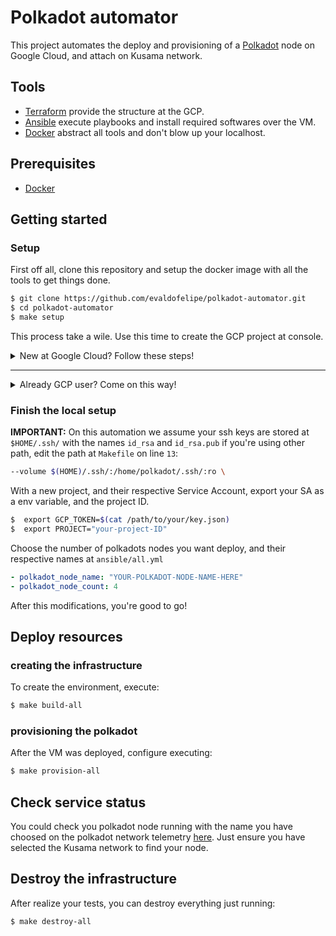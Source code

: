 # Polkadot automator

This project automates the deploy and provisioning of a [Polkadot](https://polkadot.network) node on Google Cloud, and attach on Kusama network.

## Tools

- [Terraform](https://www.terraform.io) provide the structure at the GCP.
- [Ansible](https://www.ansible.com) execute playbooks and install required softwares over the VM.
- [Docker](https://www.docker.com) abstract all tools and don't blow up your localhost.

## Prerequisites

* [Docker](https://docs.docker.com/engine/installation/)

## Getting started

### Setup

First off all, clone this repository and setup the docker image with all the tools to get things done.

```bash
$ git clone https://github.com/evaldofelipe/polkadot-automator.git
$ cd polkadot-automator
$ make setup
```

This process take a wile. Use this time to create the GCP project at console.


<details>
<summary>New at Google Cloud? Follow these steps!</summary>
<br>

- If you don't have a GCP account yet, you could use the the free trial provide by google to execute this project.
You can create your free account [here](https://cloud.google.com/free).

- After create the account ready, you need create a project. Follow [this](https://cloud.google.com/resource-manager/docs/creating-managing-projects) documentation to guide you.

**IMPORTANT:**
Choose a project name as you want, and store the `project_ID` not the project name! You'll use later on the project.

- After the project was created, we need interact with GCP using a Service Account, an key file provide to use cloud API's. Follow [this](https://cloud.google.com/iam/docs/creating-managing-service-accounts#creating) guide to create the Service Account, with Owner/Owner permissions, download the json file (the create key button are just a bit hide!), and store the file on a security place. Ansible and terraform will use this key to interact with GCP.

- On this automation are possible to choose the region where your VM are deployed, but as a new GCP user, I recommend, don't worry about it, and use the default region already set here.

<br><br>
</details>

___

<details>
<summary> Already GCP user? Come on this way!</summary>
<br>

- At this time, this project don't support the project automatic creation, because the trial account don't have a main organization to control the projects. So it's necessary create a new project on the console.

- Create the project and store and store the `project_ID`. You'll use later on the project.

- Create a Service Account on the new project, with Owner/Owner permissions, download the json, and store the file on a security place. Ansible and terraform will use this key to interact with GCP.

- If you want change the default Region and Zones defined here, just keep in mind to don't forget to select the right variables. If you need, take a look on the regions [list](https://cloud.google.com/compute/docs/regions-zones).

<br><br>
</details>


### Finish the local setup

**IMPORTANT:** On this automation we assume your ssh keys are stored at `$HOME/.ssh/` with the names `id_rsa` and `id_rsa.pub` if you're using other path, edit the path at `Makefile` on line `13`:

```bash
--volume $(HOME)/.ssh/:/home/polkadot/.ssh/:ro \
```

With a new project, and their respective Service Account, export your SA as a env variable, and the project ID.


```bash
$  export GCP_TOKEN=$(cat /path/to/your/key.json)
$  export PROJECT="your-project-ID"
```

Choose the number of polkadots nodes you want deploy, and their respective names at `ansible/all.yml`

```yaml
- polkadot_node_name: "YOUR-POLKADOT-NODE-NAME-HERE"
- polkadot_node_count: 4
```

After this modifications, you're good to go!

## Deploy resources

### creating the infrastructure

To create the environment, execute:

```bash
$ make build-all
```

### provisioning the polkadot

After the VM was deployed, configure executing:

```bash
$ make provision-all
```

## Check service status

You could check you polkadot node running with the name you have choosed on the polkadot network telemetry [here](https://telemetry.polkadot.io/). Just ensure you have selected the Kusama network to find your node.


## Destroy the infrastructure

After realize your tests, you can destroy everything just running:

```bash
$ make destroy-all
```

